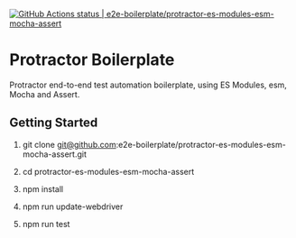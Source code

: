 [![GitHub Actions status | e2e-boilerplate/protractor-es-modules-esm-mocha-assert](https://github.com/e2e-boilerplate/protractor-es-modules-esm-mocha-assert/workflows/protractor-es-modules-esm-mocha-assert/badge.svg)](https://github.com/e2e-boilerplate/protractor-es-modules-esm-mocha-assert/actions?workflow=protractor-es-modules-esm-mocha-assert)

# Protractor Boilerplate

Protractor end-to-end test automation boilerplate, using ES Modules, esm, Mocha and Assert.

## Getting Started

1. git clone git@github.com:e2e-boilerplate/protractor-es-modules-esm-mocha-assert.git

2. cd protractor-es-modules-esm-mocha-assert

3. npm install

4. npm run update-webdriver

5. npm run test
